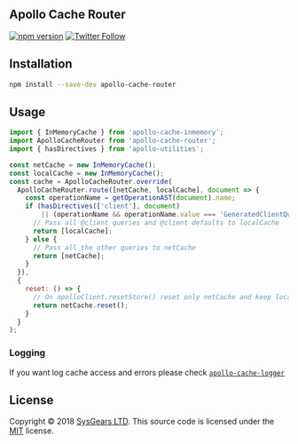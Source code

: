 ## Apollo Cache Router

[![npm version](https://badge.fury.io/js/apollo-cache-router.svg)](https://badge.fury.io/js/apollo-cache-router)
[![Twitter Follow](https://img.shields.io/twitter/follow/sysgears.svg?style=social)](https://twitter.com/sysgears)

## Installation

```bash
npm install --save-dev apollo-cache-router
```

## Usage
``` js
import { InMemoryCache } from 'apollo-cache-inmemory';
import ApolloCacheRouter from 'apollo-cache-router';
import { hasDirectives } from 'apollo-utilities';

const netCache = new InMemoryCache();
const localCache = new InMemoryCache();
const cache = ApolloCacheRouter.override(
  ApolloCacheRouter.route([netCache, localCache], document => {
    const operationName = getOperationAST(document).name;
    if (hasDirectives(['client'], document)
        || (operationName && operationName.value === 'GeneratedClientQuery')) {
      // Pass all @client queries and @client defaults to localCache
      return [localCache];
    } else {
      // Pass all the other queries to netCache
      return [netCache];
    }
  }),
  {
    reset: () => {
      // On apolloClient.resetStore() reset only netCache and keep localCache intact
      return netCache.reset();
    }
  }
);
```

### Logging
If you want log cache access and errors please check [`apollo-cache-logger`](https://github.com/sysgears/apollo-cache-logger)

## License
Copyright © 2018 [SysGears LTD]. This source code is licensed under the [MIT] license.

[MIT]: LICENSE
[SysGears LTD]: http://sysgears.com
